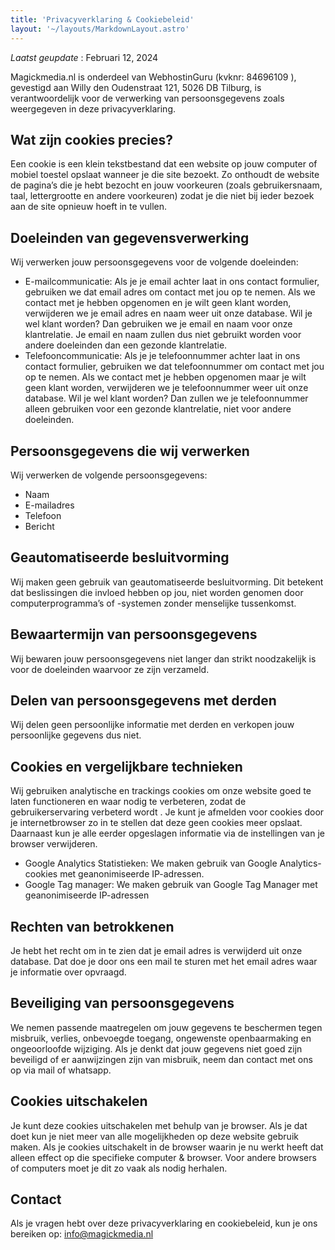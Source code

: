 ```yaml
---
title: 'Privacyverklaring & Cookiebeleid'
layout: '~/layouts/MarkdownLayout.astro'
---
```


_Laatst geupdate_ : Februari 12, 2024

Magickmedia.nl is onderdeel van WebhostinGuru (kvknr: 84696109 ), gevestigd aan Willy den Oudenstraat 121, 5026 DB Tilburg, is verantwoordelijk voor de verwerking van persoonsgegevens zoals weergegeven in deze privacyverklaring.

## Wat zijn cookies precies?
Een cookie is een klein tekstbestand dat een website op jouw computer of mobiel toestel opslaat wanneer je die site bezoekt. Zo onthoudt de website de pagina’s die je hebt bezocht en jouw voorkeuren (zoals gebruikersnaam, taal, lettergrootte en andere voorkeuren) zodat je die niet bij ieder bezoek aan de site opnieuw hoeft in te vullen.

## Doeleinden van gegevensverwerking

Wij verwerken jouw persoonsgegevens voor de volgende doeleinden:

- E-mailcommunicatie: Als je je email achter laat in ons contact formulier, gebruiken we dat email adres om contact met jou op te nemen. Als we contact met je hebben opgenomen en je wilt geen klant worden, verwijderen we je email adres en naam weer uit onze database. Wil je wel klant worden? Dan gebruiken we je email en naam voor onze klantrelatie. Je email en naam zullen dus niet gebruikt worden voor andere doeleinden dan een gezonde klantrelatie.
- Telefooncommunicatie: Als je je telefoonnummer achter laat in ons contact formulier, gebruiken we dat telefoonnummer om contact met jou op te nemen. Als we contact met je hebben opgenomen maar je wilt geen klant worden, verwijderen we je telefoonnummer weer uit onze database. Wil je wel klant worden? Dan zullen we je telefoonnummer alleen gebruiken voor een gezonde klantrelatie, niet voor andere doeleinden.

## Persoonsgegevens die wij verwerken

Wij verwerken de volgende persoonsgegevens:

- Naam
- E-mailadres
- Telefoon
- Bericht

## Geautomatiseerde besluitvorming
Wij maken geen gebruik van geautomatiseerde besluitvorming. Dit betekent dat beslissingen die invloed hebben op jou, niet worden genomen door computerprogramma’s of -systemen zonder menselijke tussenkomst.

## Bewaartermijn van persoonsgegevens
Wij bewaren jouw persoonsgegevens niet langer dan strikt noodzakelijk is voor de doeleinden waarvoor ze zijn verzameld.

## Delen van persoonsgegevens met derden
Wij delen geen persoonlijke informatie met derden en verkopen jouw persoonlijke gegevens dus niet.

## Cookies en vergelijkbare technieken
Wij gebruiken analytische en trackings cookies om onze website goed te laten functioneren en waar nodig te verbeteren, zodat de gebruikerservaring verbeterd wordt . Je kunt je afmelden voor cookies door je internetbrowser zo in te stellen dat deze geen cookies meer opslaat. Daarnaast kun je alle eerder opgeslagen informatie via de instellingen van je browser verwijderen.

- Google Analytics Statistieken: We maken gebruik van Google Analytics-cookies met geanonimiseerde IP-adressen.
- Google Tag manager: We maken gebruik van Google Tag Manager met geanonimiseerde IP-adressen

## Rechten van betrokkenen

Je hebt het recht om in te zien dat je email adres is verwijderd uit onze database. Dat doe je door ons een mail te sturen met het email adres waar je informatie over opvraagd.

## Beveiliging van persoonsgegevens
We nemen passende maatregelen om jouw gegevens te beschermen tegen misbruik, verlies, onbevoegde toegang, ongewenste openbaarmaking en ongeoorloofde wijziging. Als je denkt dat jouw gegevens niet goed zijn beveiligd of er aanwijzingen zijn van misbruik, neem dan contact met ons op via mail of whatsapp.

## Cookies uitschakelen
Je kunt deze cookies uitschakelen met behulp van je browser. Als je dat doet kun je niet meer van alle mogelijkheden op deze website gebruik maken. Als je cookies uitschakelt in de browser waarin je nu werkt heeft dat alleen effect op die specifieke computer & browser. Voor andere browsers of computers moet je dit zo vaak als nodig herhalen.

## Contact
Als je vragen hebt over deze privacyverklaring en cookiebeleid, kun je ons bereiken op:
info@magickmedia.nl
